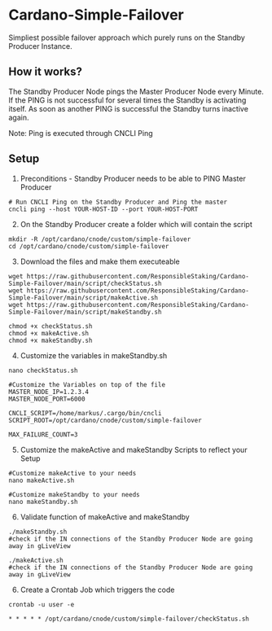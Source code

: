 # Cardano-Simple-Failover
Simpliest possible failover approach which purely runs on the Standby Producer Instance.

## How it works?
The Standby Producer Node pings the Master Producer Node every Minute.
If the PING is not successful for several times the Standby is activating itself.
As soon as another PING is successful the Standby turns inactive again.

Note: Ping is executed through CNCLI Ping


## Setup

1. Preconditions - Standby Producer needs to be able to PING Master Producer
```
# Run CNCLI Ping on the Standby Producer and Ping the master
cncli ping --host YOUR-HOST-ID --port YOUR-HOST-PORT
```

2. On the Standby Producer create a folder which will contain the script
```
mkdir -R /opt/cardano/cnode/custom/simple-failover
cd /opt/cardano/cnode/custom/simple-failover
```

3. Download the files and make them executeable
```
wget https://raw.githubusercontent.com/ResponsibleStaking/Cardano-Simple-Failover/main/script/checkStatus.sh
wget https://raw.githubusercontent.com/ResponsibleStaking/Cardano-Simple-Failover/main/script/makeActive.sh
wget https://raw.githubusercontent.com/ResponsibleStaking/Cardano-Simple-Failover/main/script/makeStandby.sh

chmod +x checkStatus.sh
chmod +x makeActive.sh
chmod +x makeStandby.sh
```

4. Customize the variables in makeStandby.sh
```
nano checkStatus.sh

#Customize the Variables on top of the file
MASTER_NODE_IP=1.2.3.4
MASTER_NODE_PORT=6000

CNCLI_SCRIPT=/home/markus/.cargo/bin/cncli
SCRIPT_ROOT=/opt/cardano/cnode/custom/simple-failover

MAX_FAILURE_COUNT=3
```

5. Customize the makeActive and makeStandby Scripts to reflect your Setup
```
#Customize makeActive to your needs
nano makeActive.sh

#Customize makeStandby to your needs
nano makeStandby.sh
```

6. Validate function of makeActive and makeStandby
```
./makeStandby.sh
#check if the IN connections of the Standby Producer Node are going away in gLiveView

./makeActive.sh
#check if the IN connections of the Standby Producer Node are going away in gLiveView
```

6. Create a Crontab Job which triggers the code
```
crontab -u user -e

* * * * * /opt/cardano/cnode/custom/simple-failover/checkStatus.sh
```
